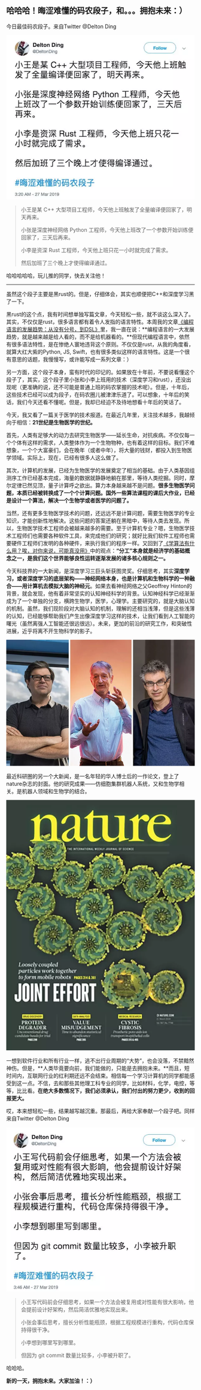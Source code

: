 ## 哈哈哈！晦涩难懂的码农段子，和。。。拥抱未来：）

今日最佳码农段子。来自Twitter @Delton Ding

![tweet1](tweet1.png)

> 小王是某 C++ 大型项目工程师，今天他上班触发了全量编译便回家了，明天再来。 
>
> 小张是深度神经网络 Python 工程师，今天他上班改了一个参数开始训练便回家了，三天后再来。 
>
> 小李是资深 Rust 工程师，今天他上班只花一小时就完成了需求。  
>
> 然后加班了三个晚上才使得编译通过。

哈哈哈哈哈，玩儿推的同学，快去关注他！

---

虽然这个段子主要是黑rust的。但是，仔细体会，其实也顺便把C++和深度学习黑了一下。

黑rust的这个点，我有时间想单独写篇文章，今天轻松一些，就不谈这么深入了。其实，不仅仅是rust，很多语言都有着令人发指的语言特性。本周我的文章[《编程语言的发展趋势：从没有分号，到DSL》](../2019-03-25/)里，我一直在说：**编程语言的一大发展趋势，就是越来越是给人看的，而不是给机器看的。**但现代编程语言中，依然有很多语法特性，是在惨绝人寰地违背这个原则。不仅仅是rust，从我的角度看，就算大红大紫的Python, JS, Swift，也有很多类似这样的语言特性。这是一个很有意思的话题，我慢慢写，或许能写成一系列文章：）

另一方面，这个段子本身，蛮有时代的印记的。如果放在十年前，不要说看懂这个段子了，其实，这个段子里小张和小李上班用的技术（深度学习和rust），还没出现呢（更准确的说，还不可能是普通上班的码农掌握的技术呢）。但是，十年后，这些技术已经可以成为段子，在码农圈儿被津津乐道了。可以想象，十年后的笑话，我们今天还看不懂呢。但是，我却已经迫不及待地想看十年后的笑话了。

今天，我又看了一篇关于医学的技术报道。在最近几年里，关注技术越多，我越倾向于相信：**21世纪是生物医学的世纪。**

首先，人类有足够大的动力去研究生物医学——延长生命，对抗疾病。不仅仅每一个个体有这样的需求，人类整体作为一个生物物种，也有着这样的目标。我们不难想象，一个个大富豪们，会在晚年（或者中年），将大量的钱财，都投入到生物医学领域。实际上，现在，已经有很多人这么做了。

其次，计算机的发展，已经为生物医学的发展奠定了相当的基础。由于人类基因组测序工作已经基本完成，海量的数据就静静地躺在那里，等待人类挖掘。同时，摩尔定律已然见顶，量子计算呼之欲出。算力本身越来越不是问题。**很多生物医学问题，本质已经被转换成了一个个计算问题。国外一些算法课程的课后大作业，已经是设计一个算法，解决一个生物学或者医学的问题了。**

当然，还有更多生物医学技术的问题，还远远不是计算问题，需要生物医学的专业知识，才能创新性地解决。这些问题的答案还躺在黑暗中，等待人类去发现。所以，生物医学技术工程师会被越来越多的需要。至于计算机专业？嗯，生物医学技术工程师们也需要各种软件工具，来完成他们的研究；就好比我们软件工程师也需要硬件工程师们发明的各种硬件，来执行我们的程序一样。又回到了[《学算法有什么用？唉，对你来说，可能真没用》](../2019-03-18/)中的观点：**“分工”本身就是经济学的基础概念之一，是我们这个世界能够良性运转逐渐发展的诸多核心规则之一。**

今天科技界的一大新闻，是深度学习三巨头斩获图灵奖。仔细思考，其实**深度学习，或者深度学习的底层架构——神经网络本身，也是计算机和生物科学的一种融合——用计算机去模拟大脑的神经元**。如果去看神经网络之父Geoffrey Hinton的背景，就会发现，他有着非常坚实的认知神经科学的背景。认知神经科学已经渐渐成为了一个单独的分支，横跨生物学，医学，心理学。主要研究的，就是大脑认知的机制。虽然，我们现阶段对大脑认知的机制，理解的还相当浅薄，但是这些浅薄的认知，已经能够帮助我们产生出像深度学习这样的技术，让我们看到人工智能的曙光（虽然离强人工智能还很远很远）。未来，更加的前沿的研究工作，和突破性进展，近乎将离不开生物科学的影子。

![deeplearning](deeplearning.png)

最近科研圈的另一个大新闻，是一名年轻的华人博士后的一作论文，登上了nature杂志的封面。他的研究成果——仿细胞集群机器人系统，又和生物学相关。是机器人领域和生物学的结合。

![nature](nature.png)

一想到软件行业和所有行业一样，逃不出行业周期的“大势”，也会没落，不禁黯然神伤。但是，**人类毕竟要向前，我们能做的，只能是去拥抱未来。**而且，短时间内，互联网行业的红利期还远不会结束。相信每一个学习计算机的同学都能感受到这一点。不信，去和那些其他理工科专业的同学，比如材料，化学，电控，等等，比比看。**在绝大多数情况下，我们必须承认，我们付出的努力更少，收到的回报更大。**

哎，本来想轻松一些，结果越写越沉重。那最后，再给大家奉献一个段子吧。同样来自Twitter @Delton Ding

![tweet2](tweet2.png)

> 小王写代码前会仔细思考，如果一个方法会被复用或对性能有很大影响，他会提前设计好架构，然后简洁优雅地实现出来。 
>
> 小张会事后思考，擅长分析性能瓶颈，根据工程规模进行重构，代码仓库保持得很干净。 
>
> 小李想到哪里写到哪里。 
>
> 但因为 git commit 数量比较多，小李被升职了。

哈哈哈。

**新的一天，拥抱未来。大家加油！：）**
